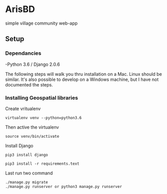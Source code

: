 # ArisBD
simple village community web-app

## Setup

### Dependancies
 -Python 3.6 / Django 2.0.6

The following steps will walk you thru installation on a Mac. Linux should be similar.
It's also possible to develop on a Windows machine, but I have not documented the steps.

### Installing Geospatial libraries

Create vritualenv
```
virtualenv venv --python=python3.6
```

Then active the virtualenv
```
source venv/bin/activate
```

Install Django
```
pip3 install django
```

```
pip3 install -r requirements.text
```

Last run two command
```
./manage.py migrate
./manage.py runserver or python3 manage.py runserver
```
